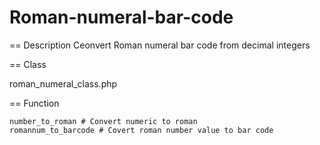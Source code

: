 # Roman-numeral-bar-code

== Description
Ceonvert Roman numeral bar code from decimal integers

== Class

roman_numeral_class.php

== Function 

	number_to_roman # Convert numeric to roman 
	romannum_to_barcode # Covert roman number value to bar code


